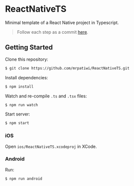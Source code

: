 # ReactNativeTS

Minimal template of a React Native project in Typescript.

> Follow each step as a commit [here](https://github.com/mrpatiwi/ReactNativeTS/commits/master).

## Getting Started

Clone this repository:
```sh
$ git clone https://github.com/mrpatiwi/ReactNativeTS.git
```

Install dependencies:
```sh
$ npm install
```

Watch and re-compile `.ts` and `.tsx` files:
```sh
$ npm run watch
```

Start server:
```sh
$ npm start
```

### iOS

Open `ios/ReactNativeTS.xcodeproj` in XCode.

### Android

Run:
```sh
$ npm run android
```
